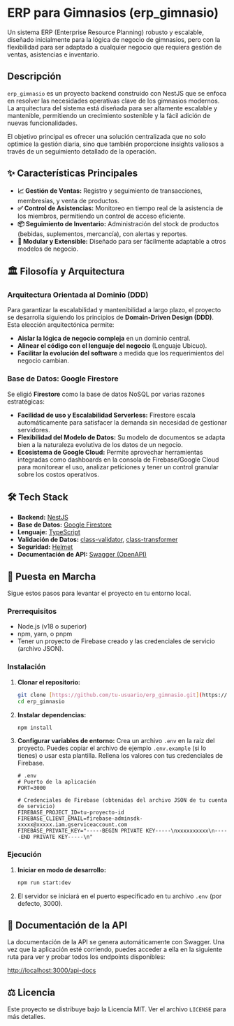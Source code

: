 # ERP para Gimnasios (erp_gimnasio)

Un sistema ERP (Enterprise Resource Planning) robusto y escalable, diseñado inicialmente para la lógica de negocio de gimnasios, pero con la flexibilidad para ser adaptado a cualquier negocio que requiera gestión de ventas, asistencias e inventario.

## Descripción

`erp_gimnasio` es un proyecto backend construido con NestJS que se enfoca en resolver las necesidades operativas clave de los gimnasios modernos. La arquitectura del sistema está diseñada para ser altamente escalable y mantenible, permitiendo un crecimiento sostenible y la fácil adición de nuevas funcionalidades.

El objetivo principal es ofrecer una solución centralizada que no solo optimice la gestión diaria, sino que también proporcione insights valiosos a través de un seguimiento detallado de la operación.

## ✨ Características Principales

* **📈 Gestión de Ventas:** Registro y seguimiento de transacciones, membresías, y venta de productos.
* **✅ Control de Asistencias:** Monitoreo en tiempo real de la asistencia de los miembros, permitiendo un control de acceso eficiente.
* **📦 Seguimiento de Inventario:** Administración del stock de productos (bebidas, suplementos, mercancía), con alertas y reportes.
* **🧩 Modular y Extensible:** Diseñado para ser fácilmente adaptable a otros modelos de negocio.

## 🏛️ Filosofía y Arquitectura

### Arquitectura Orientada al Dominio (DDD)
Para garantizar la escalabilidad y mantenibilidad a largo plazo, el proyecto se desarrolla siguiendo los principios de **Domain-Driven Design (DDD)**. Esta elección arquitectónica permite:
* **Aislar la lógica de negocio compleja** en un dominio central.
* **Alinear el código con el lenguaje del negocio** (Lenguaje Ubicuo).
* **Facilitar la evolución del software** a medida que los requerimientos del negocio cambian.

### Base de Datos: Google Firestore
Se eligió **Firestore** como la base de datos NoSQL por varias razones estratégicas:
* **Facilidad de uso y Escalabilidad Serverless:** Firestore escala automáticamente para satisfacer la demanda sin necesidad de gestionar servidores.
* **Flexibilidad del Modelo de Datos:** Su modelo de documentos se adapta bien a la naturaleza evolutiva de los datos de un negocio.
* **Ecosistema de Google Cloud:** Permite aprovechar herramientas integradas como dashboards en la consola de Firebase/Google Cloud para monitorear el uso, analizar peticiones y tener un control granular sobre los costos operativos.

## 🛠️ Tech Stack

* **Backend:** [NestJS](https://nestjs.com/)
* **Base de Datos:** [Google Firestore](https://firebase.google.com/docs/firestore)
* **Lenguaje:** [TypeScript](https://www.typescriptlang.org/)
* **Validación de Datos:** [class-validator](https://github.com/typestack/class-validator), [class-transformer](https://github.com/typestack/class-transformer)
* **Seguridad:** [Helmet](https://helmetjs.github.io/)
* **Documentación de API:** [Swagger (OpenAPI)](https://www.swagger.io/)

## 🚀 Puesta en Marcha

Sigue estos pasos para levantar el proyecto en tu entorno local.

### Prerrequisitos

* Node.js (v18 o superior)
* npm, yarn, o pnpm
* Tener un proyecto de Firebase creado y las credenciales de servicio (archivo JSON).

### Instalación

1.  **Clonar el repositorio:**
    ```bash
    git clone [https://github.com/tu-usuario/erp_gimnasio.git](https://github.com/tu-usuario/erp_gimnasio.git)
    cd erp_gimnasio
    ```

2.  **Instalar dependencias:**
    ```bash
    npm install
    ```

3.  **Configurar variables de entorno:**
    Crea un archivo `.env` en la raíz del proyecto. Puedes copiar el archivo de ejemplo `.env.example` (si lo tienes) o usar esta plantilla. Rellena los valores con tus credenciales de Firebase.

    ```env
    # .env
    # Puerto de la aplicación
    PORT=3000

    # Credenciales de Firebase (obtenidas del archivo JSON de tu cuenta de servicio)
    FIREBASE_PROJECT_ID=tu-proyecto-id
    FIREBASE_CLIENT_EMAIL=firebase-adminsdk-xxxxx@xxxxx.iam.gserviceaccount.com
    FIREBASE_PRIVATE_KEY="-----BEGIN PRIVATE KEY-----\nxxxxxxxxxx\n-----END PRIVATE KEY-----\n"
    ```

### Ejecución

1.  **Iniciar en modo de desarrollo:**
    ```bash
    npm run start:dev
    ```
2.  El servidor se iniciará en el puerto especificado en tu archivo `.env` (por defecto, 3000).

## 📄 Documentación de la API

La documentación de la API se genera automáticamente con Swagger. Una vez que la aplicación esté corriendo, puedes acceder a ella en la siguiente ruta para ver y probar todos los endpoints disponibles:

[http://localhost:3000/api-docs](http://localhost:3000/api-docs)

## ⚖️ Licencia

Este proyecto se distribuye bajo la Licencia MIT. Ver el archivo `LICENSE` para más detalles.